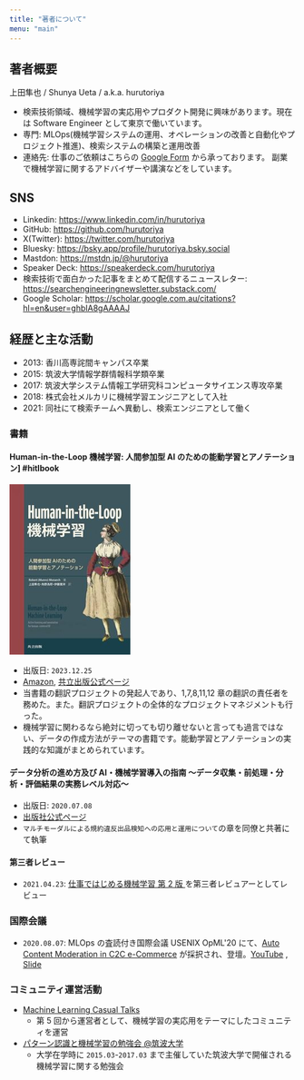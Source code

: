 ```yaml
---
title: "著者について"
menu: "main"
---
```


## 著者概要

上田隼也 / Shunya Ueta / a.k.a. hurutoriya

- 検索技術領域、機械学習の実応用やプロダクト開発に興味があります。現在は Software Engineer として東京で働いています。
- 専門: MLOps(機械学習システムの運用、オペレーションの改善と自動化やプロジェクト推進)、検索システムの構築と運用改善
- 連絡先: 仕事のご依頼はこちらの [Google Form](https://forms.gle/u4By33EpvdUoGbhTA) から承っております。
  副業で機械学習に関するアドバイザーや講演などをしています。

## SNS

- Linkedin: https://www.linkedin.com/in/hurutoriya
- GitHub: https://github.com/hurutoriya
- X(Twitter): https://twitter.com/hurutoriya
- Bluesky: https://bsky.app/profile/hurutoriya.bsky.social
- Mastdon: https://mstdn.jp/@hurutoriya
- Speaker Deck: https://speakerdeck.com/hurutoriya
- 検索技術で面白かった記事をまとめて配信するニュースレター: https://searchengineeringnewsletter.substack.com/
- Google Scholar: https://scholar.google.com.au/citations?hl=en&user=ghbIA8gAAAAJ

## 経歴と主な活動

- 2013: 香川高専詫間キャンパス卒業
- 2015: 筑波大学情報学群情報科学類卒業
- 2017: 筑波大学システム情報工学研究科コンピュータサイエンス専攻卒業
- 2018: 株式会社メルカリに機械学習エンジニアとして入社
- 2021: 同社にて検索チームへ異動し、検索エンジニアとして働く

### 書籍

#### Human-in-the-Loop 機械学習: 人間参加型 AI のための能動学習とアノテーション] #hitlbook

[![Human-in-the-Loop 機械学習: 人間参加型 AI のための能動学習とアノテーション](/images/hitlbook-cover.jpg)](https://amzn.to/47u5tFz)

- 出版日: `2023.12.25`
- [Amazon](https://amzn.to/47u5tFz), [共立出版公式ページ](https://www.kyoritsu-pub.co.jp/book/b10039888.html)
- 当書籍の翻訳プロジェクトの発起人であり、1,7,8,11,12 章の翻訳の責任者を務めた。また。翻訳プロジェクトの全体的なプロジェクトマネジメントも行った。
- 機械学習に関わるなら絶対に切っても切り離せないと言っても過言ではない、データの作成方法がテーマの書籍です。能動学習とアノテーションの実践的な知識がまとめられています。

#### データ分析の進め方及び AI・機械学習導入の指南 ～データ収集・前処理・分析・評価結果の実務レベル対応～

- 出版日: `2020.07.08`
- [出版社公式ページ](https://johokiko.co.jp/publishing/BC200701.php)
- `マルチモーダルによる規約違反出品検知への応用と運用について`の章を同僚と共著にて執筆

#### 第三者レビュー

- `2021.04.23`: [仕事ではじめる機械学習 第 2 版 ](https://amzn.to/3RtVTgy) を第三者レビュアーとしてレビュー

### 国際会議

- `2020.08.07`: MLOps の査読付き国際会議 USENIX OpML'20 にて、[Auto Content Moderation in C2C e-Commerce](https://www.usenix.org/conference/opml20/presentation/ueta) が採択され、登壇。[YouTube](https://www.youtube.com/watch?v=_rvEcH_zyt4)
  , [Slide](https://speakerdeck.com/hurutoriya/auto-content-moderation-in-c2c-e-commerce-at-opml20)

### コミュニティ運営活動

- [Machine Learning Casual Talks](https://mlct.connpass.com/)
  - 第 5 回から運営者として、機械学習の実応用をテーマにしたコミュニティを運営
- [パターン認識と機械学習の勉強会 @筑波大学](https://cs-cafe.connpass.com/)
  - 大学在学時に `2015.03`-`2017.03` まで主催していた筑波大学で開催される機械学習に関する勉強会
